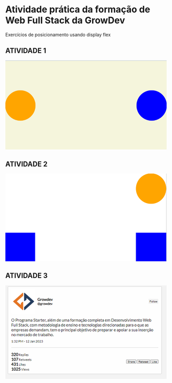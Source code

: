 <h1>Atividade prática da formação de Web Full Stack da GrowDev</h1>
<p>Exercícios de posicionamento usando display flex</p>

<h2>ATIVIDADE 1</h2>
<img src="./assets/atividade 1.png" alt="Tela atividade 1">
 
<h2>ATIVIDADE 2</h2>
<img src="./assets/atividade 2.png" alt="Tela atividade 2">

<h2>ATIVIDADE 3</h2>
<img src="./assets/atividade 3.png" alt="Tela atividade 3">